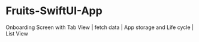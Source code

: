 # Fruits-SwiftUI-App
Onboarding Screen with Tab View | fetch data | App storage and Life cycle | List View 
